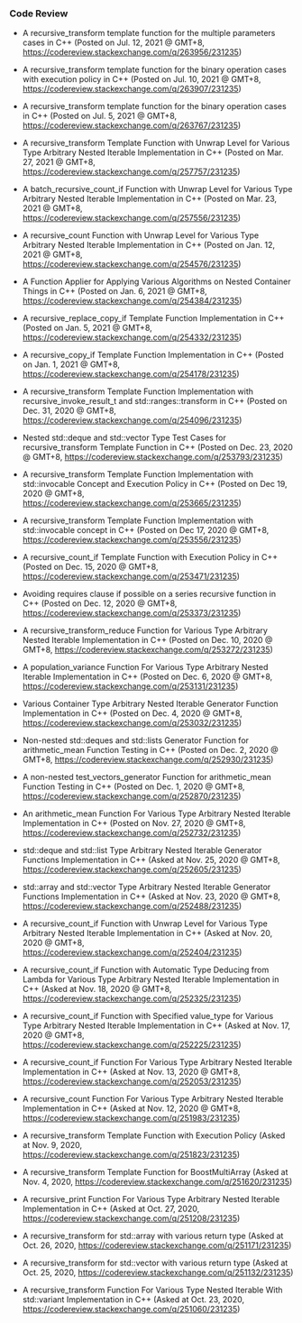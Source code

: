 ### Code Review

- A recursive_transform template function for the multiple parameters cases in C++ (Posted on Jul. 12, 2021 @ GMT+8, https://codereview.stackexchange.com/q/263956/231235)

- A recursive_transform template function for the binary operation cases with execution policy in C++ (Posted on Jul. 10, 2021 @ GMT+8, https://codereview.stackexchange.com/q/263907/231235)

- A recursive_transform template function for the binary operation cases in C++ (Posted on Jul. 5, 2021 @ GMT+8, https://codereview.stackexchange.com/q/263767/231235)

- A recursive_transform Template Function with Unwrap Level for Various Type Arbitrary Nested Iterable Implementation in C++ (Posted on Mar. 27, 2021 @ GMT+8, https://codereview.stackexchange.com/q/257757/231235)

- A batch_recursive_count_if Function with Unwrap Level for Various Type Arbitrary Nested Iterable Implementation in C++ (Posted on Mar. 23, 2021 @ GMT+8, https://codereview.stackexchange.com/q/257556/231235)

- A recursive_count Function with Unwrap Level for Various Type Arbitrary Nested Iterable Implementation in C++ (Posted on Jan. 12, 2021 @ GMT+8, https://codereview.stackexchange.com/q/254576/231235)

- A Function Applier for Applying Various Algorithms on Nested Container Things in C++ (Posted on Jan. 6, 2021 @ GMT+8, https://codereview.stackexchange.com/q/254384/231235)

- A recursive_replace_copy_if Template Function Implementation in C++ (Posted on Jan. 5, 2021 @ GMT+8, https://codereview.stackexchange.com/q/254332/231235)

- A recursive_copy_if Template Function Implementation in C++ (Posted on Jan. 1, 2021 @ GMT+8, https://codereview.stackexchange.com/q/254178/231235)

- A recursive_transform Template Function Implementation with recursive_invoke_result_t and std::ranges::transform in C++ (Posted on Dec. 31, 2020 @ GMT+8, https://codereview.stackexchange.com/q/254096/231235)

- Nested std::deque and std::vector Type Test Cases for recursive_transform Template Function in C++ (Posted on Dec. 23, 2020 @ GMT+8, https://codereview.stackexchange.com/q/253793/231235)

- A recursive_transform Template Function Implementation with std::invocable Concept and Execution Policy in C++ (Posted on Dec 19, 2020 @ GMT+8, https://codereview.stackexchange.com/q/253665/231235)

- A recursive_transform Template Function Implementation with std::invocable concept in C++ (Posted on Dec 17, 2020 @ GMT+8, https://codereview.stackexchange.com/q/253556/231235)

- A recursive_count_if Template Function with Execution Policy in C++ (Posted on Dec. 15, 2020 @ GMT+8, https://codereview.stackexchange.com/q/253471/231235)

- Avoiding requires clause if possible on a series recursive function in C++ (Posted on Dec. 12, 2020 @ GMT+8, https://codereview.stackexchange.com/q/253373/231235)

- A recursive_transform_reduce Function for Various Type Arbitrary Nested Iterable Implementation in C++ (Posted on Dec. 10, 2020 @ GMT+8, https://codereview.stackexchange.com/q/253272/231235)

- A population_variance Function For Various Type Arbitrary Nested Iterable Implementation in C++ (Posted on Dec. 6, 2020 @ GMT+8, https://codereview.stackexchange.com/q/253131/231235)

- Various Container Type Arbitrary Nested Iterable Generator Function Implementation in C++ (Posted on Dec. 4, 2020 @ GMT+8, https://codereview.stackexchange.com/q/253032/231235)

- Non-nested std::deques and std::lists Generator Function for arithmetic_mean Function Testing in C++ (Posted on Dec. 2, 2020 @ GMT+8, https://codereview.stackexchange.com/q/252930/231235)

- A non-nested test_vectors_generator Function for arithmetic_mean Function Testing in C++ (Posted on Dec. 1, 2020 @ GMT+8, https://codereview.stackexchange.com/q/252870/231235)

- An arithmetic_mean Function For Various Type Arbitrary Nested Iterable Implementation in C++ (Posted on Nov. 27, 2020 @ GMT+8, https://codereview.stackexchange.com/q/252732/231235)

- std::deque and std::list Type Arbitrary Nested Iterable Generator Functions Implementation in C++ (Asked at Nov. 25, 2020 @ GMT+8, https://codereview.stackexchange.com/q/252605/231235)

- std::array and std::vector Type Arbitrary Nested Iterable Generator Functions Implementation in C++ (Asked at Nov. 23, 2020 @ GMT+8, https://codereview.stackexchange.com/q/252488/231235)

- A recursive_count_if Function with Unwrap Level for Various Type Arbitrary Nested Iterable Implementation in C++ (Asked at Nov. 20, 2020 @ GMT+8, https://codereview.stackexchange.com/q/252404/231235)

- A recursive_count_if Function with Automatic Type Deducing from Lambda for Various Type Arbitrary Nested Iterable Implementation in C++ (Asked at Nov. 18, 2020 @ GMT+8, https://codereview.stackexchange.com/q/252325/231235)

- A recursive_count_if Function with Specified value_type for Various Type Arbitrary Nested Iterable Implementation in C++ (Asked at Nov. 17, 2020 @ GMT+8, https://codereview.stackexchange.com/q/252225/231235)

- A recursive_count_if Function For Various Type Arbitrary Nested Iterable Implementation in C++ (Asked at Nov. 13, 2020 @ GMT+8, https://codereview.stackexchange.com/q/252053/231235)

- A recursive_count Function For Various Type Arbitrary Nested Iterable Implementation in C++ (Asked at Nov. 12, 2020 @ GMT+8, https://codereview.stackexchange.com/q/251983/231235)

- A recursive_transform Template Function with Execution Policy (Asked at Nov. 9, 2020, https://codereview.stackexchange.com/q/251823/231235)

- A recursive_transform Template Function for BoostMultiArray (Asked at Nov. 4, 2020, https://codereview.stackexchange.com/q/251620/231235)

- A recursive_print Function For Various Type Arbitrary Nested Iterable Implementation in C++ (Asked at Oct. 27, 2020, https://codereview.stackexchange.com/q/251208/231235)

- A recursive_transform for std::array with various return type (Asked at Oct. 26, 2020, https://codereview.stackexchange.com/q/251171/231235)

- A recursive_transform for std::vector with various return type (Asked at Oct. 25, 2020, https://codereview.stackexchange.com/q/251132/231235)
  
- A recursive_transform Function For Various Type Nested Iterable With std::variant Implementation in C++ (Asked at Oct. 23, 2020, https://codereview.stackexchange.com/q/251060/231235)



